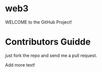 # web3



WELCOME to the GitHub Project!


Contributors Guidde 
============

just fork the repo and send me a pull request.

Add more text!
